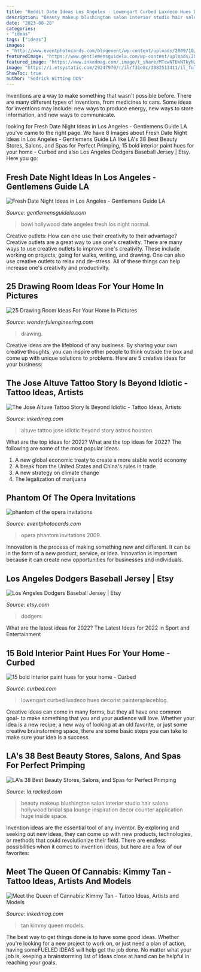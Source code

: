 ```yaml
---
title: "Reddit Date Ideas Los Angeles : Lowengart Curbed Luxdeco Hues Decorist Paintersplaceblog"
description: "Beauty makeup blushington salon interior studio hair salons hollywood bridal spa lounge inspiration decor counter application huge inside space"
date: "2023-08-28"
categories:
- "ideas"
tags: ["ideas"]
images:
- "http://www.eventphotocards.com/blogevent/wp-content/uploads/2009/10/zully.jpg"
featuredImage: "https://www.gentlemensguidela.com/wp-content/uploads/2015/09/Hollywood-Bowl.jpg"
featured_image: "https://www.inkedmag.com/.image/t_share/MTcwNTUxNTkyNzg3OTEyNDc2/altuve.png"
image: "https://i.etsystatic.com/29247970/r/il/f31e8c/3082513411/il_fullxfull.3082513411_jv7i.jpg"
ShowToc: true
author: "Sedrick Witting DDS"
---
```



Inventions are a way to make something that wasn't possible before. There are many different types of inventions, from medicines to cars. Some ideas for inventions may include: new ways to produce energy, new ways to store information, and new ways to communicate.

	

		
looking for Fresh Date Night Ideas in Los Angeles - Gentlemens Guide LA you've came to the right page. We have 8 Images about Fresh Date Night Ideas in Los Angeles - Gentlemens Guide LA like LA&#039;s 38 Best Beauty Stores, Salons, and Spas for Perfect Primping, 15 bold interior paint hues for your home - Curbed and also Los Angeles Dodgers Baseball Jersey | Etsy. Here you go:
		
    
## Fresh Date Night Ideas In Los Angeles - Gentlemens Guide LA

<img loading=lazy src="https://www.gentlemensguidela.com/wp-content/uploads/2015/09/Hollywood-Bowl.jpg" onerror="this.onerror=null;this.src='https://tse4.mm.bing.net/th?id=OIP.n8fiMrjUXlpBX2441yuzgwHaFj&amp;pid=15.1';" alt="Fresh Date Night Ideas in Los Angeles - Gentlemens Guide LA">

_Source: gentlemensguidela.com_

>bowl hollywood date angeles fresh los night normal. 

	

Creative outlets: How can one use their creativity to their advantage?
Creative outlets are a great way to use one's creativity. There are many ways to use creative outlets to improve one's creativity. These include working on projects, going for walks, writing, and drawing. One can also use creative outlets to relax and de-stress. All of these things can help increase one's creativity and productivity.

    
## 25 Drawing Room Ideas For Your Home In Pictures

<img loading=lazy src="http://wonderfulengineering.com/wp-content/uploads/2014/08/25-drawing-room-design-ideas-9.jpg" onerror="this.onerror=null;this.src='https://tse2.mm.bing.net/th?id=OIP.A1vSIipwTStDT0vI3oenewHaE7&amp;pid=15.1';" alt="25 Drawing Room Ideas For Your Home In Pictures">

_Source: wonderfulengineering.com_

>drawing. 

	

Creative ideas are the lifeblood of any business. By sharing your own creative thoughts, you can inspire other people to think outside the box and come up with unique solutions to problems. Here are 5 creative ideas for your business: 

    
## The Jose Altuve Tattoo Story Is Beyond Idiotic - Tattoo Ideas, Artists

<img loading=lazy src="https://www.inkedmag.com/.image/t_share/MTcwNTUxNTkyNzg3OTEyNDc2/altuve.png" onerror="this.onerror=null;this.src='https://tse2.mm.bing.net/th?id=OIP.a2aU0YTHdwUA7z7-MXgkfAHaD4&amp;pid=15.1';" alt="The Jose Altuve Tattoo Story Is Beyond Idiotic - Tattoo Ideas, Artists">

_Source: inkedmag.com_

>altuve tattoo jose idiotic beyond story astros houston. 

	

What are the top ideas for 2022?
What are the top ideas for 2022? The following are some of the most popular ideas: 
1. A new global economic treaty to create a more stable world economy 
2. A break from the United States and China's rules in trade 
3. A new strategy on climate change 
4. The legalization of marijuana 

    
## Phantom Of The Opera Invitations

<img loading=lazy src="http://www.eventphotocards.com/blogevent/wp-content/uploads/2009/10/zully.jpg" onerror="this.onerror=null;this.src='https://tse3.mm.bing.net/th?id=OIP.-0UHyoiPCIzSbvuFbJW8eQHaKX&amp;pid=15.1';" alt="phantom of the opera invitations">

_Source: eventphotocards.com_

>opera phantom invitations 2009. 

	

Innovation is the process of making something new and different. It can be in the form of a new product, service, or idea. Innovation is important because it can create new opportunities for businesses and individuals.

    
## Los Angeles Dodgers Baseball Jersey | Etsy

<img loading=lazy src="https://i.etsystatic.com/29247970/r/il/f31e8c/3082513411/il_fullxfull.3082513411_jv7i.jpg" onerror="this.onerror=null;this.src='https://tse2.mm.bing.net/th?id=OIP.2ZBC88ze8vdVykVS-k6OnQHaHa&amp;pid=15.1';" alt="Los Angeles Dodgers Baseball Jersey | Etsy">

_Source: etsy.com_

>dodgers. 

	

What are the latest ideas for 2022?
The Latest Ideas for 2022 in Sport and Entertainment

    
## 15 Bold Interior Paint Hues For Your Home - Curbed

<img loading=lazy src="https://cdn.vox-cdn.com/thumbor/ZUflNjc1IGXylpjBhcZEbIGrfMU=/0x65:1229x756/1600x900/cdn.vox-cdn.com/uploads/chorus_image/image/52717197/lowengart_green_street_15_10_02.0.jpg" onerror="this.onerror=null;this.src='https://tse4.mm.bing.net/th?id=OIP.XFc9HtttKXV4RZYXErO5rAHaEK&amp;pid=15.1';" alt="15 bold interior paint hues for your home - Curbed">

_Source: curbed.com_

>lowengart curbed luxdeco hues decorist paintersplaceblog. 

	

Creative ideas can come in many forms, but they all have one common goal- to make something that you and your audience will love. Whether your idea is a new recipe, a new way of looking at an old favorite, or just some creative brainstorming space, there are some basic steps you can take to make sure your idea is a success.

    
## LA&#039;s 38 Best Beauty Stores, Salons, And Spas For Perfect Primping

<img loading=lazy src="https://cdn.vox-cdn.com/thumbor/wjdz0l2zndOIvmIrSUC57kb8Tqs=/0x84:800x534/1600x900/cdn.vox-cdn.com/uploads/chorus_image/image/46123750/Blushington-West-Hollywood_2015_04.0.0.jpeg" onerror="this.onerror=null;this.src='https://tse4.mm.bing.net/th?id=OIP.HW_7XNsRdraXQ3rXuNHXdAHaEK&amp;pid=15.1';" alt="LA&#039;s 38 Best Beauty Stores, Salons, and Spas for Perfect Primping">

_Source: la.racked.com_

>beauty makeup blushington salon interior studio hair salons hollywood bridal spa lounge inspiration decor counter application huge inside space. 

	

Invention ideas are the essential tool of any inventor. By exploring and seeking out new ideas, they can come up with new products, technologies, or methods that could revolutionize their field. There are endless possibilities when it comes to invention ideas, but here are a few of our favorites:

    
## Meet The Queen Of Cannabis: Kimmy Tan - Tattoo Ideas, Artists And Models

<img loading=lazy src="https://www.inkedmag.com/.image/t_share/MTYyOTQ0MTQ1OTIzNTE2MjU3/kimmy-tan-fb.jpg" onerror="this.onerror=null;this.src='https://tse4.mm.bing.net/th?id=OIP.yZhtBVHxEhdjQDgqtYZKXwHaD4&amp;pid=15.1';" alt="Meet the Queen of Cannabis: Kimmy Tan - Tattoo Ideas, Artists and Models">

_Source: inkedmag.com_

>tan kimmy queen models. 

	

The best way to get things done is to have some good ideas. Whether you're looking for a new project to work on, or just need a plan of action, having someFUELED IDEAS will help get the job done. No matter what your job is, keeping a brainstorming list of Ideas close at hand can be helpful in reaching your goals.

